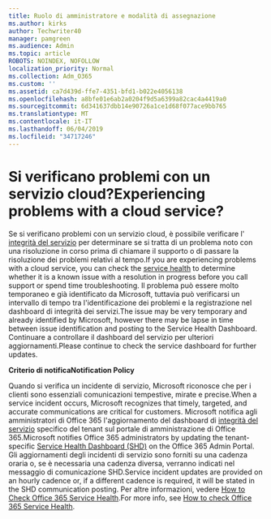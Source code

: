 ```yaml
---
title: Ruolo di amministratore e modalità di assegnazione
ms.author: kirks
author: Techwriter40
manager: pamgreen
ms.audience: Admin
ms.topic: article
ROBOTS: NOINDEX, NOFOLLOW
localization_priority: Normal
ms.collection: Adm_O365
ms.custom: ''
ms.assetid: ca7d439d-ffe7-4351-bfd1-b022e4056138
ms.openlocfilehash: a8bfe01e6ab2a0204f9d5a6399a82cac4a4419a0
ms.sourcegitcommit: 6d341637dbb14e90726a1ce1d68f077ace9bb765
ms.translationtype: MT
ms.contentlocale: it-IT
ms.lasthandoff: 06/04/2019
ms.locfileid: "34717246"
---
```

# <a name="experiencing-problems-with-a-cloud-service"></a><span data-ttu-id="bfa06-102">Si verificano problemi con un servizio cloud?</span><span class="sxs-lookup"><span data-stu-id="bfa06-102">Experiencing problems with a cloud service?</span></span>

<span data-ttu-id="bfa06-103">Se si verificano problemi con un servizio cloud, è possibile verificare l' [integrità del servizio](https://admin.microsoft.com/AdminPortal/Home#/servicehealth) per determinare se si tratta di un problema noto con una risoluzione in corso prima di chiamare il supporto o di passare la risoluzione dei problemi relativi al tempo.</span><span class="sxs-lookup"><span data-stu-id="bfa06-103">If you are experiencing problems with a cloud service, you can check the [service health](https://admin.microsoft.com/AdminPortal/Home#/servicehealth) to determine whether it is a known issue with a resolution in progress before you call support or spend time troubleshooting.</span></span> <span data-ttu-id="bfa06-104">Il problema può essere molto temporaneo e già identificato da Microsoft, tuttavia può verificarsi un intervallo di tempo tra l'identificazione dei problemi e la registrazione nel dashboard di integrità dei servizi.</span><span class="sxs-lookup"><span data-stu-id="bfa06-104">The issue may be very temporary and already identified by Microsoft, however there may be lapse in time between issue identification and posting to the Service Health Dashboard.</span></span> <span data-ttu-id="bfa06-105">Continuare a controllare il dashboard del servizio per ulteriori aggiornamenti.</span><span class="sxs-lookup"><span data-stu-id="bfa06-105">Please continue to check the service dashboard for further updates.</span></span>

<span data-ttu-id="bfa06-106">**Criterio di notifica**</span><span class="sxs-lookup"><span data-stu-id="bfa06-106">**Notification Policy**</span></span>

<span data-ttu-id="bfa06-107">Quando si verifica un incidente di servizio, Microsoft riconosce che per i clienti sono essenziali comunicazioni tempestive, mirate e precise.</span><span class="sxs-lookup"><span data-stu-id="bfa06-107">When a service incident occurs, Microsoft recognizes that timely, targeted, and accurate communications are critical for customers.</span></span> <span data-ttu-id="bfa06-108">Microsoft notifica agli amministratori di Office 365 l'aggiornamento del dashboard di [integrità del servizio](https://admin.microsoft.com/AdminPortal/Home#/servicehealth) specifico del tenant sul portale di amministrazione di Office 365.</span><span class="sxs-lookup"><span data-stu-id="bfa06-108">Microsoft notifies Office 365 administrators by updating the tenant-specific [Service Health Dashboard (SHD)](https://admin.microsoft.com/AdminPortal/Home#/servicehealth) on the Office 365 Admin Portal.</span></span> <span data-ttu-id="bfa06-109">Gli aggiornamenti degli incidenti di servizio sono forniti su una cadenza oraria o, se è necessaria una cadenza diversa, verranno indicati nel messaggio di comunicazione SHD.</span><span class="sxs-lookup"><span data-stu-id="bfa06-109">Service incident updates are provided on an hourly cadence or, if a different cadence is required, it will be stated in the SHD communication posting.</span></span> <span data-ttu-id="bfa06-110">Per altre informazioni, vedere [How to Check Office 365 Service Health](https://docs.microsoft.com/en-us/office365/enterprise/view-service-health).</span><span class="sxs-lookup"><span data-stu-id="bfa06-110">For more info, see [How to check Office 365 Service Health](https://docs.microsoft.com/en-us/office365/enterprise/view-service-health).</span></span>

